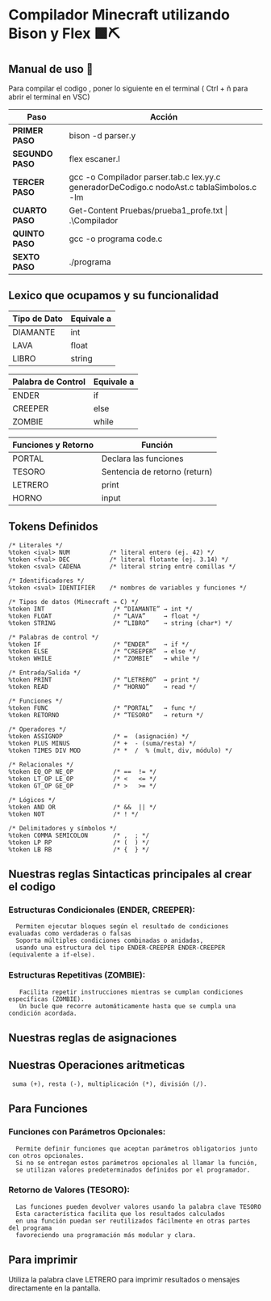 # Compilador Minecraft    utilizando Bison y Flex 🟩⛏️

## Manual de uso 📖

Para compilar el codigo , poner lo siguiente en el terminal ( Ctrl + ñ  para abrir el terminal en VSC) 



| **Paso**         | **Acción**                                                                                |
| ---------------- | ----------------------------------------------------------------------------------------- |
| **PRIMER PASO**  | bison -d parser.y                                                                         |
| **SEGUNDO PASO** | flex escaner.l                                                                            |
| **TERCER PASO**  | gcc -o Compilador parser.tab.c lex.yy.c generadorDeCodigo.c nodoAst.c tablaSimbolos.c -lm |
| **CUARTO PASO**  | Get-Content Pruebas/prueba1\_profe.txt \| .\Compilador                                    |
| **QUINTO PASO**  | gcc -o programa code.c                                                                    |
| **SEXTO PASO**   | ./programa                                                                                |




## Lexico que ocupamos y su funcionalidad   


| **Tipo de Dato** | **Equivale a** |
| ---------------- | -------------- |
| DIAMANTE         | int            |
| LAVA             | float          |
| LIBRO            | string         |


| **Palabra de Control** | **Equivale a** |
| ---------------------- | -------------- |
| ENDER                  | if             |
| CREEPER                | else           |
| ZOMBIE                 | while          |



| **Funciones y Retorno** | **Función**                   |
| ------------ | ----------------------------- |
| PORTAL       | Declara las funciones         |
| TESORO       | Sentencia de retorno (return) |
| LETRERO       | print            |
| HORNO            | input          |



## Tokens Definidos 
```bison
/* Literales */
%token <ival> NUM           /* literal entero (ej. 42) */
%token <fval> DEC           /* literal flotante (ej. 3.14) */
%token <sval> CADENA        /* literal string entre comillas */

/* Identificadores */
%token <sval> IDENTIFIER    /* nombres de variables y funciones */

/* Tipos de datos (Minecraft → C) */
%token INT                   /* “DIAMANTE” → int */
%token FLOAT                 /* “LAVA”     → float */
%token STRING                /* “LIBRO”    → string (char*) */

/* Palabras de control */
%token IF                    /* “ENDER”    → if */
%token ELSE                  /* “CREEPER”  → else */
%token WHILE                 /* “ZOMBIE”   → while */

/* Entrada/Salida */
%token PRINT                 /* “LETRERO”  → print */
%token READ                  /* “HORNO”    → read */

/* Funciones */
%token FUNC                  /* “PORTAL”   → func */
%token RETORNO               /* “TESORO”   → return */

/* Operadores */
%token ASSIGNOP              /* =  (asignación) */
%token PLUS MINUS            /* +  - (suma/resta) */
%token TIMES DIV MOD         /* *  /  % (mult, div, módulo) */

/* Relacionales */
%token EQ_OP NE_OP           /* ==  != */
%token LT_OP LE_OP           /* <   <= */
%token GT_OP GE_OP           /* >   >= */

/* Lógicos */
%token AND OR                /* &&  || */
%token NOT                   /* ! */

/* Delimitadores y símbolos */
%token COMMA SEMICOLON       /* ,  ; */
%token LP RP                 /* (  ) */
%token LB RB                 /* {  } */
```



## Nuestras reglas Sintacticas principales al crear el codigo 
### Estructuras Condicionales (ENDER, CREEPER):
```bison
  Permiten ejecutar bloques según el resultado de condiciones evaluadas como verdaderas o falsas
  Soporta múltiples condiciones combinadas o anidadas,
  usando una estructura del tipo ENDER-CREEPER ENDER-CREEPER (equivalente a if-else).
```

### Estructuras Repetitivas (ZOMBIE):
```bison
   Facilita repetir instrucciones mientras se cumplan condiciones específicas (ZOMBIE).
   Un bucle que recorre automáticamente hasta que se cumpla una condición acordada.
```

## Nuestras reglas de asignaciones

## Nuestras Operaciones aritmeticas 
```bison
 suma (+), resta (-), multiplicación (*), división (/).
```


## Para Funciones 

### Funciones con Parámetros Opcionales:
```bison
  Permite definir funciones que aceptan parámetros obligatorios junto con otros opcionales.
  Si no se entregan estos parámetros opcionales al llamar la función,
  se utilizan valores predeterminados definidos por el programador.
```

### Retorno de Valores (TESORO):
```bison
  Las funciones pueden devolver valores usando la palabra clave TESORO
  Esta característica facilita que los resultados calculados
  en una función puedan ser reutilizados fácilmente en otras partes del programa
  favoreciendo una programación más modular y clara.
```

## Para imprimir

Utiliza la palabra clave LETRERO para imprimir resultados o mensajes directamente en la pantalla. 




